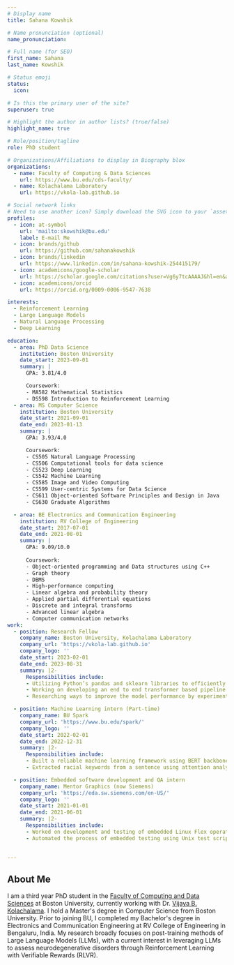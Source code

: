 ```yaml
---
# Display name
title: Sahana Kowshik

# Name pronunciation (optional)
name_pronunciation: 

# Full name (for SEO)
first_name: Sahana
last_name: Kowshik

# Status emoji
status:
  icon: 

# Is this the primary user of the site?
superuser: true

# Highlight the author in author lists? (true/false)
highlight_name: true

# Role/position/tagline
role: PhD student

# Organizations/Affiliations to display in Biography blox
organizations:
  - name: Faculty of Computing & Data Sciences
    url: https://www.bu.edu/cds-faculty/
  - name: Kolachalama Laboratory
    url: https://vkola-lab.github.io

# Social network links
# Need to use another icon? Simply download the SVG icon to your `assets/media/icons/` folder.
profiles:
  - icon: at-symbol
    url: 'mailto:skowshik@bu.edu'
    label: E-mail Me
  - icon: brands/github
    url: https://github.com/sahanakowshik
  - icon: brands/linkedin
    url: https://www.linkedin.com/in/sahana-kowshik-254415179/
  - icon: academicons/google-scholar
    url: https://scholar.google.com/citations?user=Vg6y7tcAAAAJ&hl=en&authuser=1
  - icon: academicons/orcid
    url: https://orcid.org/0009-0006-9547-7638

interests:
  - Reinforcement Learning
  - Large Language Models
  - Natural Language Processing
  - Deep Learning

education:
  - area: PhD Data Science
    institution: Boston University
    date_start: 2023-09-01
    summary: |
      GPA: 3.81/4.0

      Coursework:
      - MA582 Mathematical Statistics
      - DS598 Introduction to Reinforcement Learning
  - area: MS Computer Science
    institution: Boston University
    date_start: 2021-09-01
    date_end: 2023-01-13
    summary: |
      GPA: 3.93/4.0

      Coursework:
      - CS505 Natural Language Processing
      - CS506 Computational tools for data science
      - CS523 Deep Learning
      - CS542 Machine Learning
      - CS585 Image and Video Computing
      - CS599 User-centric Systems for Data Science
      - CS611 Object-oriented Software Principles and Design in Java
      - CS630 Graduate Algorithms

  - area: BE Electronics and Communication Engineering
    institution: RV College of Engineering
    date_start: 2017-07-01
    date_end: 2021-08-01
    summary: |
      GPA: 9.09/10.0
      
      Coursework:
      - Object-oriented programming and Data structures using C++
      - Graph theory
      - DBMS
      - High-performance computing
      - Linear algebra and probability theory
      - Applied partial differential equations
      - Discrete and integral transforms
      - Advanced linear algebra
      - Computer communication networks
work:
  - position: Research Fellow
    company_name: Boston University, Kolachalama Laboratory
    company_url: 'https://vkola-lab.github.io'
    company_logo: ''
    date_start: 2023-02-01
    date_end: 2023-08-31
    summary: |2-
      Responsibilities include:
      - Utilizing Python’s pandas and sklearn libraries to efficiently process large volumes of non-imaging data from various cohorts to create a master dataset for training the model
      - Working on developing an end to end transformer based pipeline for identifying different dementia etiologies using brain scan MRI and non-imaging data
      - Researching ways to improve the model performance by experimenting with different loss functions and utilizing different strategies to tackle the class imbalance problem

  - position: Machine Learning intern (Part-time)
    company_name: BU Spark
    company_url: 'https://www.bu.edu/spark/'
    company_logo: ''
    date_start: 2022-02-01
    date_end: 2022-12-31
    summary: |2-
      Responsibilities include:
      - Built a reliable machine learning framework using BERT backbone to recognize the semantic difference between mentions of race vs. mentions of color in non-racial terms in the media articles
      - Extracted racial keywords from a sentence using attention analysis of the trained model’s hidden layers

  - position: Embedded software development and QA intern
    company_name: Mentor Graphics (now Siemens)
    company_url: 'https://eda.sw.siemens.com/en-US/'
    company_logo: ''
    date_start: 2021-01-01
    date_end: 2021-06-01
    summary: |2-
      Responsibilities include:
      - Worked on development and testing of embedded Linux Flex operating system
      - Automated the process of embedded testing using Unix test scripts and CI/CD tools like Jenkins and LAVA
   

---
```

## About Me

I am a third year PhD student in the [Faculty of Computing and Data Sciences](https://www.bu.edu/cds-faculty/) at Boston University, currently working with Dr. [Vijaya B. Kolachalama](https://vkola-lab.github.io). I hold a Master's degree in Computer Science from Boston University. Prior to joining BU, I completed my Bachelor's degree in Electronics and Communication Engineering at RV College of Engineering in Bengaluru, India. My research broadly focuses on post-training methods of Large Language Models (LLMs), with a current interest in leveraging LLMs to assess neurodegenerative disorders through Reinforcement Learning with Verifiable Rewards (RLVR).

<!-- **Graduate Coursework**:
  - CS505 Natural Language Processing
  - CS506 Computational tools for data science
  - CS523 Deep Learning
  - CS542 Machine Learning
  - CS585 Image and Video Computing
  - CS599 User-centric Systems for Data Science
  - CS630 Graduate Algorithms
  - CS611 Object-oriented Software Principles and Design in Java
  - MA582 Mathematical Statistics
  - DS598 Introduction to Reinforcement Learning -->
